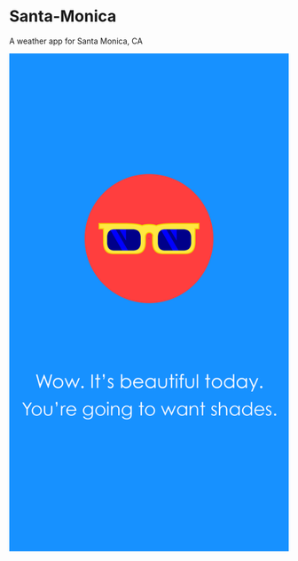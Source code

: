 Santa-Monica
============

A weather app for Santa Monica, CA

![Santa Monica splash](https://raw.githubusercontent.com/theblanchard/Santa-Monica/master/Santa%20Monica/15.png?)
